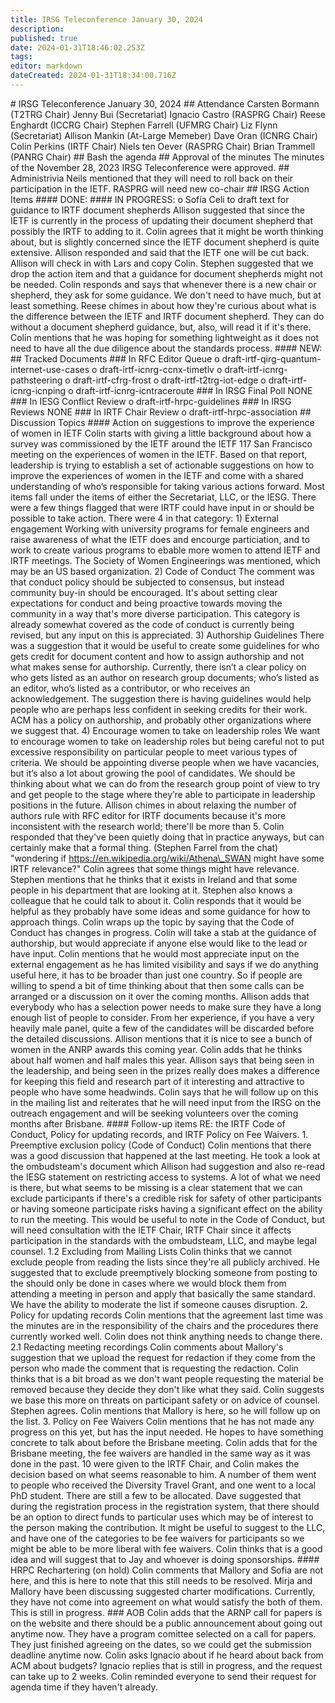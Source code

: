 ```yaml
---
title: IRSG Teleconference January 30, 2024
description: 
published: true
date: 2024-01-31T18:46:02.253Z
tags: 
editor: markdown
dateCreated: 2024-01-31T18:34:00.716Z
---
```


\# IRSG Teleconference January 30, 2024 ## Attendance Carsten Bormann (T2TRG Chair) Jenny Bui (Secretariat) Ignacio Castro (RASPRG Chair) Reese Enghardt (ICCRG Chair) Stephen Farrell (UFMRG Chair) Liz Flynn (Secretariat) Allison Mankin (At-Large Memeber) Dave Oran (ICNRG Chair) Colin Perkins (IRTF Chair) Niels ten Oever (RASPRG Chair) Brian Trammell (PANRG Chair) ## Bash the agenda ## Approval of the minutes The minutes of the November 28, 2023 IRSG Teleconference were approved. ## Administrivia Neils mentioned that they will need to roll back on their participation in the IETF. RASPRG will need new co-chair ## IRSG Action Items #### DONE: #### IN PROGRESS: o Sofía Celi to draft text for guidance to IRTF document shepherds Allison suggested that since the IETF is currently in the process of updating their document shepherd that possibly the IRTF to adding to it. Colin agrees that it might be worth thinking about, but is slightly concerned since the IETF document shepherd is quite extensive. Allison responded and said that the IETF one will be cut back. Allison will check in with Lars and copy Colin. Stephen suggested that we drop the action item and that a guidance for document shepherds might not be needed. Colin responds and says that whenever there is a new chair or shepherd, they ask for some guidance. We don't need to have much, but at least something. Reese chimes in about how they're curious about what is the difference between the IETF and IRTF document shepherd. They can do without a document shepherd guidance, but, also, will read it if it's there. Colin mentions that he was hoping for something lightweight as it does not need to have all the due diligence about the standards process. #### NEW: ## Tracked Documents ### In RFC Editor Queue o draft-irtf-qirg-quantum-internet-use-cases o draft-irtf-icnrg-ccnx-timetlv o draft-irtf-icnrg-pathsteering o draft-irtf-cfrg-frost o draft-irtf-t2trg-iot-edge o draft-irtf-icnrg-icnping o draft-irtf-icnrg-icntraceroute ### In IRSG Final Poll NONE ### In IESG Conflict Review o draft-irtf-hrpc-guidelines ### In IRSG Reviews NONE ### In IRTF Chair Review o draft-irtf-hrpc-association ## Discussion Topics #### Action on suggestions to improve the experience of women in IETF Colin starts with giving a little background about how a survey was commissioned by the IETF around the IETF 117 San Francisco meeting on the experiences of women in the IETF. Based on that report, leadership is trying to establish a set of actionable suggestions on how to improve the experiences of women in the IETF and come with a shared understanding of who’s responsible for taking various actions forward. Most items fall under the items of either the Secretariat, LLC, or the IESG. There were a few things flagged that were IRTF could have input in or should be possible to take action. There were 4 in that category: 1) External engagement Working with university programs for female engineers and raise awareness of what the IETF does and encourge particiation, and to work to create various programs to ebable more women to attend IETF and IRTF meetings. The Society of Women Engineerings was mentioned, which may be an US based organization. 2) Code of Conduct The comment was that conduct policy should be subjected to consensus, but instead community buy-in should be encouraged. It's about setting clear expectations for conduct and being proactive towards moving the community in a way that's more diverse participation. This category is already somewhat covered as the code of conduct is currently being revised, but any input on this is appreciated. 3) Authorship Guidelines There was a suggestion that it would be useful to create some guidelines for who gets credit for document content and how to assign authorship and not what makes sense for authorship. Currently, there isn’t a clear policy on who gets listed as an author on research group documents; who’s listed as an editor, who’s listed as a contributor, or who receives an acknowledgement. The suggestion there is having guidelines would help people who are perhaps less confident in seeking credits for their work. ACM has a policy on authorship, and probably other organizations where we suggest that. 4) Encourage women to take on leadership roles We want to encourage women to take on leadership roles but being careful not to put excessive responsibility on particular people to meet various types of criteria. We should be appointing diverse people when we have vacancies, but it’s also a lot about growing the pool of candidates. We should be thinking about what we can do from the research group point of view to try and get people to the stage where they’re able to participate in leadership positions in the future. Allison chimes in about relaxing the number of authors rule with RFC editor for IRTF documents because it's more inconsistent with the research world; there'll be more than 5. Colin responded that they've been quietly doing that in practice anyways, but can certainly make that a formal thing. (Stephen Farrel from the chat) "wondering if https://en.wikipedia.org/wiki/Athena\_SWAN might have some IRTF relevance?" Colin agrees that some things might have relevance. Stephen mentions that he thinks that it exists in Ireland and that some people in his department that are looking at it. Stephen also knows a colleague that he could talk to about it. Colin responds that it would be helpful as they probably have some ideas and some guidance for how to approach things. Colin wraps up the topic by saying that the Code of Conduct has changes in progress. Colin will take a stab at the guidance of authorship, but would appreciate if anyone else would like to the lead or have input. Colin mentions that he would most appreciate input on the external engagement as he has limited visibility and says if we do anything useful here, it has to be broader than just one country. So if people are willing to spend a bit of time thinking about that then some calls can be arranged or a discussion on it over the coming months. Allison adds that everybody who has a selection power needs to make sure they have a long enough list of people to consider. From her experience, if you have a very heavily male panel, quite a few of the candidates will be discarded before the detailed discussions. Allison mentions that it is nice to see a bunch of women in the ANRP awards this coming year. Colin adds that he thinks about half women and half males this year. Allison says that being seen in the leadership, and being seen in the prizes really does makes a difference for keeping this field and research part of it interesting and attractive to people who have some headwinds. Colin says that he will follow up on this in the mailing list and reiterates that he will need input from the IRSG on the outreach engagement and will be seeking volunteers over the coming months after Brisbane. #### Follow-up items RE: the IRTF Code of Conduct, Policy for updating records, and IRTF Policy on Fee Waivers. 1. Preemptive exclusion policy (Code of Conduct) Colin mentions that there was a good discussion that happened at the last meeting. He took a look at the ombudsteam's document which Allison had suggestion and also re-read the IESG statement on restricting access to systems. A lot of what we need is there, but what seems to be missing is a clear statement that we can exclude participants if there's a credible risk for safety of other participants or having someone participate risks having a significant effect on the ability to run the meeting. This would be useful to note in the Code of Conduct, but will need consultation with the IETF Chair, IRTF Chair since it affects participation in the standards with the ombudsteam, LLC, and maybe legal counsel. 1.2 Excluding from Mailing Lists Colin thinks that we cannot exclude people from reading the lists since they're all publicly archived. He suggested that to exclude preemptively blocking someone from posting to the should only be done in cases where we would block them from attending a meeting in person and apply that basically the same standard. We have the ability to moderate the list if someone causes disruption. 2. Policy for updating records Colin mentions that the agreement last time was the minutes are in the responsibility of the chairs and the procedures there currently worked well. Colin does not think anything needs to change there. 2.1 Redacting meeting recordings Colin comments about Mallory's suggestion that we upload the request for redaction if they come from the person who made the comment that is requesting the redaction. Colin thinks that is a bit broad as we don't want people requesting the material be removed because they decide they don't like what they said. Colin suggests we base this more on threats on participant safety or on advice of counsel. Stephen agrees. Colin mentions that Mallory is here, so he will follow up on the list. 3. Policy on Fee Waivers Colin mentions that he has not made any progress on this yet, but has the input needed. He hopes to have something concrete to talk about before the Brisbane meeting. Colin adds that for the Brisbane meeting, the fee waivers are handled in the same way as it was done in the past. 10 were given to the IRTF Chair, and Colin makes the decision based on what seems reasonable to him. A number of them went to people who received the Diversity Travel Grant, and one went to a local PhD student. There are still a few to be allocated. Dave suggested that during the registration process in the registration system, that there should be an option to direct funds to particular uses which may be of interest to the person making the contribution. It might be useful to suggest to the LLC, and have one of the categories to be fee waivers for participants so we might be able to be more liberal with fee waivers. Colin thinks that is a good idea and will suggest that to Jay and whoever is doing sponsorships. #### HRPC Rechartering (on hold) Colin comments that Mallory and Sofia are not here, and this is here to note that this still needs to be resolved. Mirja and Mallory have been discussing suggested charter modifications. Currently, they have not come into agreement on what would satisfy the both of them. This is still in progress. ### AOB Colin adds that the ARNP call for papers is on the website and there should be a public announcement about going out anytime now. They have a program comittee selected on a call for papers. They just finished agreeing on the dates, so we could get the submission deadline anytime now. Colin asks Ignacio about if he heard about back from ACM about budgets? Ignacio replies that is still in progress, and the request can take up to 2 weeks. Colin reminded everyone to send their request for agenda time if they haven't already.